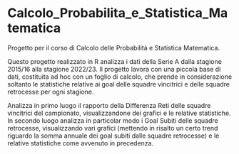 # Calcolo_Probabilita_e_Statistica_Matematica
Progetto per il corso di Calcolo delle Probabilità e Statistica Matematica.

Questo progetto realizzato in R analizza i dati della Serie A dalla stagione 2015/16 alla stagione 2022/23.
Il progetto lavora con una piccola base di dati, costituita ad hoc con un foglio di calcolo, che prende in considerazione soltanto le statistiche relative ai goal delle squadre vincitrici e delle squadre retrocesse per ogni stagione.

Analizza in primo luogo il rapporto della Differenza Reti delle squadre vincitrici del campionato, visualizzandone dei grafici e le relative statistiche.
In secondo luogo analizza in particolar modo i Goal Subiti delle squadre retrocesse, visualizzando vari grafici (mettendo in risalto un certo trend riguardo la somma annuale dei goal subiti dalle squadre retrocesse) e le relative statistiche come avvenuto in precedenza.
